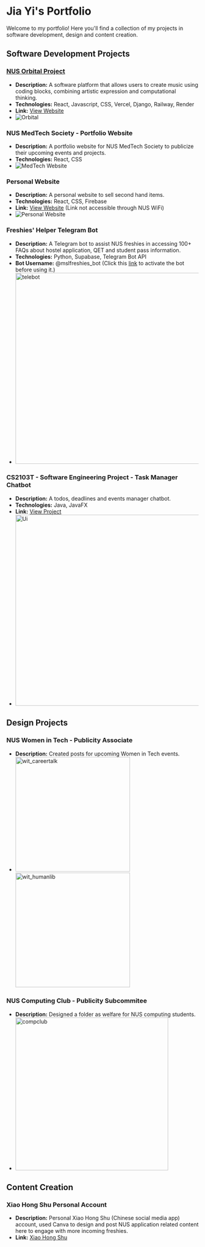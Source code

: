 # Jia Yi's Portfolio

Welcome to my portfolio! Here you'll find a collection of my projects in software development, design and content creation.

## Software Development Projects

### [NUS Orbital Project](https://nusskylab-dev.comp.nus.edu.sg/posters/2024/6054.jpeg)
* **Description:** A software platform that allows users to create music using coding blocks, combining artistic expression and computational thinking.
* **Technologies:** React, Javascript, CSS, Vercel, Django, Railway, Render
* **Link:** [View Website](https://algorhythm-milestone2.vercel.app/)
* ![Orbital](./images/orbital.png)

### NUS MedTech Society - Portfolio Website
* **Description:** A portfolio website for NUS MedTech Society to publicize their upcoming events and projects.
* **Technologies:** React, CSS
* ![MedTech Website](./images/medtech.png)

### Personal Website
* **Description:** A personal website to sell second hand items.
* **Technologies:** React, CSS, Firebase
* **Link:** [View Website](https://2ndhand-tawny.vercel.app/) (Link not accessible through NUS WiFi)
* ![Personal Website](./images/2ndhand.png)

### Freshies' Helper Telegram Bot
* **Description:** A Telegram bot to assist NUS freshies in accessing 100+ FAQs about hostel application, QET and student pass information.
* **Technologies:** Python, Supabase, Telegram Bot API
* **Bot Username:**  @mslfreshies_bot (Click this [link](https://api.render.com/deploy/srv-cptv1pl6l47c7383pcog?key=Cpf6YeHVqFc) to activate the bot before using it.)
* <img src="./images/telebot.png" alt="telebot" width="500"/>

### CS2103T - Software Engineering Project - Task Manager Chatbot
* **Description:** A todos, deadlines and events manager chatbot.
* **Technologies:** Java, JavaFX
* **Link:** [View Project](https://github.com/JiaYi-Gallium369/ip)
* <img src="./images/Ui.png" alt="Ui" width="500"/>

## Design Projects

### NUS Women in Tech - Publicity Associate
* **Description:** Created posts for upcoming Women in Tech events.
* <img src="./images/wit_careertalk.png" alt="wit_careertalk" width="300"/>      <img src="./images/wit_humanlib.png" alt="wit_humanlib" width="300"/>

### NUS Computing Club - Publicity Subcommitee
* **Description:** Designed a folder as welfare for NUS computing students.
* <img src="./images/compclub.jpg" alt="compclub" width="400"/>

## Content Creation

### Xiao Hong Shu Personal Account
* **Description:** Personal Xiao Hong Shu (Chinese social media app) account, used Canva to design and post NUS application related content here to engage with more incoming freshies.
* **Link:** [Xiao Hong Shu](https://www.xiaohongshu.com/user/profile/63e5f4e4000000002702a8b7?xhsshare=CopyLink&appuid=63e5f4e4000000002702a8b7&apptime=1720152918&share_id=b390fed092534a9685e9c69458196a53&tab=note)

